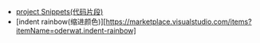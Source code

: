 - [project Snippets(代码片段)](https://marketplace.visualstudio.com/items?itemName=rebornix.project-snippets)
- [indent rainbow(缩进颜色)][https://marketplace.visualstudio.com/items?itemName=oderwat.indent-rainbow]